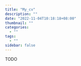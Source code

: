 ```yaml
---
title: "My_cv"
description: ""
date: "2022-11-04T10:18:18+08:00"
thumbnail: ""
categories:
  - ""
tags:
  - ""
sidebar: false
---
```


TODO
